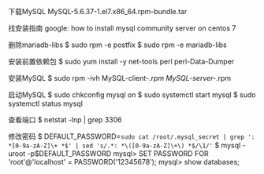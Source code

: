 
下载MySQL
MySQL-5.6.37-1.el7.x86_64.rpm-bundle.tar

找安装指南
google: how to install mysql community server on centos 7

删除mariadb-libs
$ sudo rpm -e postfix
$ sudo rpm -e mariadb-libs

安装前置依赖包
$ sudo yum install -y net-tools perl perl-Data-Dumper

安装MySQL
$ sudo rpm -ivh MySQL-client-*.rpm MySQL-server-*.rpm

启动MySQL
$ sudo chkconfig mysql on
$ sudo systemctl start mysql
$ sudo systemctl status mysql

查看端口
$ netstat -lnp | grep 3306

修改密码
$ DEFAULT_PASSWORD=`sudo cat /root/.mysql_secret | grep ': *[0-9a-zA-Z]\+ *$' | sed 's/.*: *\([0-9a-zA-Z]\+\) *$/\1/'`
$ mysql -uroot -p$DEFAULT_PASSWORD
mysql> SET PASSWORD FOR 'root'@'localhost' = PASSWORD('12345678');
mysql> show databases;

